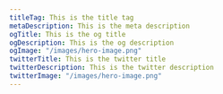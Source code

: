 ```yaml
---
titleTag: This is the title tag
metaDescription: This is the meta description
ogTitle: This is the og title
ogDescription: This is the og description
ogImage: "/images/hero-image.png"
twitterTitle: This is the twitter title
twitterDescription: This is the twitter description
twitterImage: "/images/hero-image.png"
---
```

